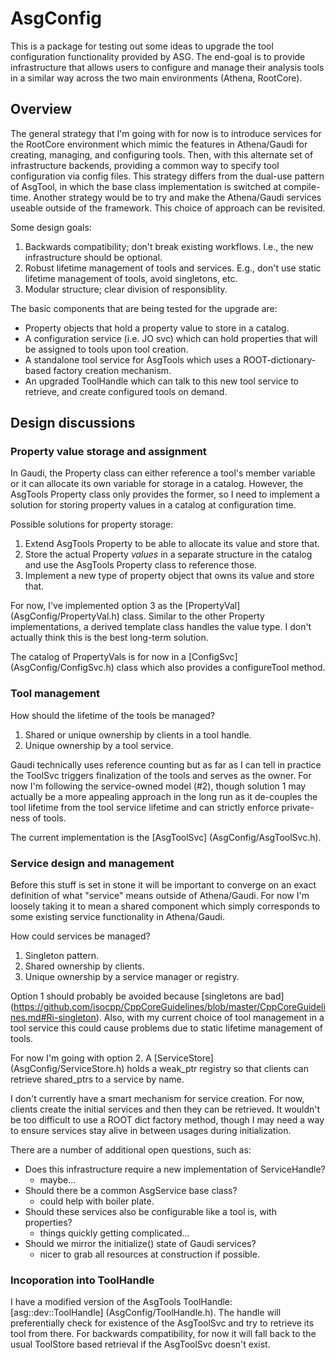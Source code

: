 # AsgConfig

This is a package for testing out some ideas to upgrade the tool configuration
functionality provided by ASG. The end-goal is to provide infrastructure that
allows users to configure and manage their analysis tools in a similar way
across the two main environments (Athena, RootCore).

## Overview

The general strategy that I'm going with for now is to introduce services for
the RootCore environment which mimic the features in Athena/Gaudi for creating,
managing, and configuring tools. Then, with this alternate set of infrastructure
backends, providing a common way to specify tool configuration via config files.
This strategy differs from the dual-use pattern of AsgTool, in which the base
class implementation is switched at compile-time. Another strategy would be to
try and make the Athena/Gaudi services useable outside of the framework. This
choice of approach can be revisited.

Some design goals:

1. Backwards compatibility; don't break existing workflows. I.e., the new
   infrastructure should be optional.
2. Robust lifetime management of tools and services. E.g., don't use static
   lifetime management of tools, avoid singletons, etc.
3. Modular structure; clear division of responsiblity.

The basic components that are being tested for the upgrade are:
* Property objects that hold a property value to store in a catalog.
* A configuration service (i.e. JO svc) which can hold properties that will
  be assigned to tools upon tool creation.
* A standalone tool service for AsgTools which uses a ROOT-dictionary-based
  factory creation mechanism.
* An upgraded ToolHandle which can talk to this new tool service to retrieve,
  and create configured tools on demand.

## Design discussions

### Property value storage and assignment

In Gaudi, the Property class can either reference a tool's member variable or
it can allocate its own variable for storage in a catalog. However, the
AsgTools Property class only provides the former, so I need to implement a
solution for storing property values in a catalog at configuration time.

Possible solutions for property storage:

1. Extend AsgTools Property to be able to allocate its value and store that.
2. Store the actual Property _values_ in a separate structure in the catalog
   and use the AsgTools Property class to reference those.
3. Implement a new type of property object that owns its value and store that.

For now, I've implemented option 3 as the [PropertyVal] (AsgConfig/PropertyVal.h)
class. Similar to the other Property implementations, a derived template class
handles the value type. I don't actually think this is the best long-term
solution.

The catalog of PropertyVals is for now in a [ConfigSvc] (AsgConfig/ConfigSvc.h)
class which also provides a configureTool method.

### Tool management

How should the lifetime of the tools be managed?

1. Shared or unique ownership by clients in a tool handle.
2. Unique ownership by a tool service.

Gaudi technically uses reference counting but as far as I can tell in practice
the ToolSvc triggers finalization of the tools and serves as the owner. For now
I'm following the service-owned model (#2), though solution 1 may actually be
a more appealing approach in the long run as it de-couples the tool lifetime
from the tool service lifetime and can strictly enforce private-ness of tools.

The current implementation is the [AsgToolSvc] (AsgConfig/AsgToolSvc.h).

### Service design and management

Before this stuff is set in stone it will be important to converge on an exact
definition of what "service" means outside of Athena/Gaudi. For now I'm loosely
taking it to mean a shared component which simply corresponds to some existing
service functionality in Athena/Gaudi.

How could services be managed?

1. Singleton pattern.
2. Shared ownership by clients.
3. Unique ownership by a service manager or registry.

Option 1 should probably be avoided because
[singletons are bad] (https://github.com/isocpp/CppCoreGuidelines/blob/master/CppCoreGuidelines.md#Ri-singleton).
Also, with my current choice of tool management in a tool service this could
cause problems due to static lifetime management of tools.

For now I'm going with option 2. A [ServiceStore] (AsgConfig/ServiceStore.h)
holds a weak\_ptr registry so that clients can retrieve shared\_ptrs to a
service by name.

I don't currently have a smart mechanism for service creation. For now, clients
create the initial services and then they can be retrieved. It wouldn't be too
difficult to use a ROOT dict factory method, though I may need a way to ensure
services stay alive in between usages during initialization.

There are a number of additional open questions, such as:
* Does this infrastructure require a new implementation of ServiceHandle?
  * maybe...
* Should there be a common AsgService base class?
  * could help with boiler plate.
* Should these services also be configurable like a tool is, with properties?
  * things quickly getting complicated...
* Should we mirror the initialize() state of Gaudi services?
  * nicer to grab all resources at construction if possible.

### Incoporation into ToolHandle

I have a modified version of the AsgTools ToolHandle:
[asg::dev::ToolHandle] (AsgConfig/ToolHandle.h). The handle will
preferentially check for existence of the AsgToolSvc and try to retrieve its
tool from there. For backwards compatibility, for now it will fall back to the
usual ToolStore based retrieval if the AsgToolSvc doesn't exist.

